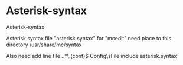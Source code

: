 # Asterisk-syntax
 Asterisk-syntax

Asterisk syntax file "asterisk.syntax" for "mcedit" need place to this directory
/usr/share/mc/syntax


Also need add line 
file ..\*\\.(conf)$ Config\sFile
include asterisk.syntax
